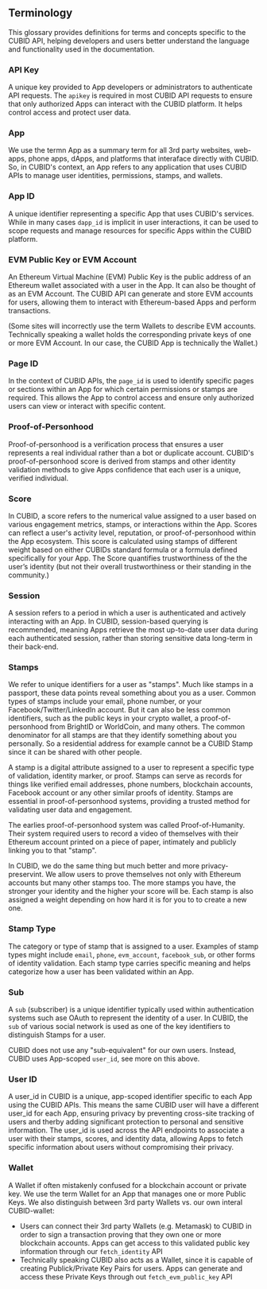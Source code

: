 ## Terminology
This glossary provides definitions for terms and concepts specific to the CUBID API, helping developers and users better understand the language and functionality used in the documentation.

### API Key
A unique key provided to App developers or administrators to authenticate API requests. The `apikey` is required in most CUBID API requests to ensure that only authorized Apps can interact with the CUBID platform. It helps control access and protect user data.

### App
We use the termn App as a summary term for all 3rd party websites, web-apps, phone apps, dApps, and platforms that interaface directly with CUBID. So, in CUBID's context, an App refers to any application that uses CUBID APIs to manage user identities, permissions, stamps, and wallets.

### App ID
A unique identifier representing a specific App that uses CUBID's services. While in many cases `dapp_id` is implicit in user interactions, it can be used to scope requests and manage resources for specific Apps within the CUBID platform.

### EVM Public Key or EVM Account
An Ethereum Virtual Machine (EVM) Public Key is the public address of an Ethereum wallet associated with a user in the App. It can also be thought of as an EVM Account. The CUBID API can generate and store EVM accounts for users, allowing them to interact with Ethereum-based Apps and perform transactions. 

(Some sites will incorrectly use the term Wallets to describe EVM accounts. Technically speaking a wallet holds the corresponding private keys of one or more EVM Account. In our case, the CUBID App is technically the Wallet.)

### Page ID
In the context of CUBID APIs, the `page_id` is used to identify specific pages or sections within an App for which certain permissions or stamps are required. This allows the App to control access and ensure only authorized users can view or interact with specific content.

### Proof-of-Personhood
Proof-of-personhood is a verification process that ensures a user represents a real individual rather than a bot or duplicate account. CUBID's proof-of-personhood score is derived from stamps and other identity validation methods to give Apps confidence that each user is a unique, verified individual.

### Score
In CUBID, a score refers to the numerical value assigned to a user based on various engagement metrics, stamps, or interactions within the App. Scores can reflect a user's activity level, reputation, or proof-of-personhood within the App ecosystem. This score is calculated using stamps of different weight based on either CUBIDs standard formula or a formula defined specifically for your App. The Score quantifies trustworthiness of the the user’s identity (but not their overall trustworthiness or their standing in the community.)

### Session
A session refers to a period in which a user is authenticated and actively interacting with an App. In CUBID, session-based querying is recommended, meaning Apps retrieve the most up-to-date user data during each authenticated session, rather than storing sensitive data long-term in their back-end.

### Stamps
We refer to unique identifiers for a user as "stamps". Much like stamps in a passport, these data points reveal something about you as a user. Common types of stamps include your email, phone number, or your Facebook/Twitter/LinkedIn account. But it can also be less common identifiers, such as the public keys in your crypto wallet, a proof-of-personhood from BrightID or WorldCoin, and many others. The common denominator for all stamps are that they identify something about you personally. So a residential address for example cannot be a CUBID Stamp since it can be shared with other people.

A stamp is a digital attribute assigned to a user to represent a specific type of validation, identity marker, or proof. Stamps can serve as records for things like verified email addresses, phone numbers, blockchain accounts, Facebook account or any other similar proofs of identity. Stamps are essential in proof-of-personhood systems, providing a trusted method for validating user data and engagement.

The earlies proof-of-personhood system was called Proof-of-Humanity. Their system required users to record a video of themselves with their Ethereum account printed on a piece of paper, intimately and publicly linking you to that "stamp". 

In CUBID, we do the same thing but much better and more privacy-preservint. We allow users to prove themselves not only with Ethereum accounts but many other stamps too. The more stamps you have, the stronger your identity and the higher your score will be. Each stamp is also assigned a weight depending on how hard it is for you to to create a new one.

### Stamp Type
The category or type of stamp that is assigned to a user. Examples of stamp types might include `email`, `phone`, `evm_account`, `facebook_sub`, or other forms of identity validation. Each stamp type carries specific meaning and helps categorize how a user has been validated within an App.

### Sub
A `sub` (subscriber) is a unique identifier typically used within authentication systems such ase OAuth to represent the identity of a user. In CUBID, the `sub` of various social network is used as one of the key identifiers to distinguish Stamps for a user.

CUBID does not use any "sub-equivalent" for our own users. Instead, CUBID uses App-scoped `user_id`, see more on this above.

### User ID
A user_id in CUBID is a unique, app-scoped identifier specific to each App using the CUBID APIs. This means the same CUBID user will have a different user_id for each App, ensuring privacy by preventing cross-site tracking of users and therby adding significant protection to personal and sensitive information. The user_id is used across the API endpoints to associate a user with their stamps, scores, and identity data, allowing Apps to fetch specific information about users without compromising their privacy.

### Wallet
A Wallet if often mistakenly confused for a blockchain account or private key. We use the term Wallet for an App that manages one or more Public Keys. We also distinguish between 3rd party Wallets vs. our own interal CUBID-wallet:
- Users can connect their 3rd party Wallets (e.g. Metamask) to CUBID in order to sign a transaction proving that they own one or more blockchain accounts. Apps can get access to this validated public key information through our `fetch_identity` API
- Technically speaking CUBID also acts as a Wallet, since it is capable of creating Publick/Private Key Pairs for users. Apps can generate and access these Private Keys through out `fetch_evm_public_key` API
